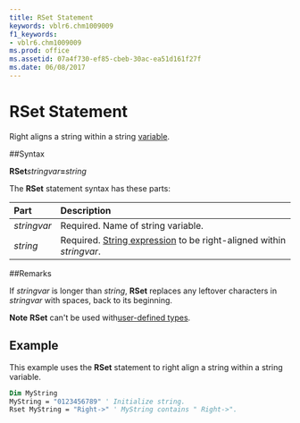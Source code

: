 ```yaml
---
title: RSet Statement
keywords: vblr6.chm1009009
f1_keywords:
- vblr6.chm1009009
ms.prod: office
ms.assetid: 07a4f730-ef85-cbeb-30ac-ea51d161f27f
ms.date: 06/08/2017
---
```



# RSet Statement

Right aligns a string within a string [variable](../../Glossary/vbe-glossary.md).

##Syntax

**RSet**_stringvar_**=**_string_

The  **RSet** statement syntax has these parts:


|**Part**|**Description**|
|:-----|:-----|
| _stringvar_|Required. Name of string variable.|
| _string_|Required. [String expression](../../Glossary/vbe-glossary.md) to be right-aligned within _stringvar_.|

##Remarks

If  _stringvar_ is longer than _string_, **RSet** replaces any leftover characters in _stringvar_ with spaces, back to its beginning.

 **Note**   **RSet** can't be used with[user-defined types](../../Glossary/vbe-glossary.md).


## Example

This example uses the  **RSet** statement to right align a string within a string variable.


```vb
Dim MyString 
MyString = "0123456789" ' Initialize string. 
Rset MyString = "Right->" ' MyString contains " Right->". 

```


